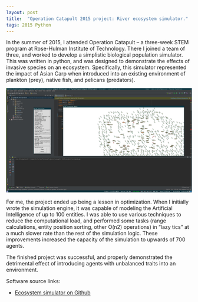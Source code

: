 ```yaml
---
layout: post
title:  "Operation Catapult 2015 project: River ecosystem simulator."
tags: 2015 Python
---
```


In the summer of 2015, I attended Operation Catapult – a three-week STEM program at Rose-Hulman Institute of Technology. There I joined a team of three, and worked to 
develop a simplistic biological population simulator. This was written in python, and was designed to demonstrate the effects of invasive species on an ecosystem. 
Specifically, this simulator represented the impact of Asian Carp when introduced into an existing environment of plankton (prey), native fish, and pelicans (predators). 

![The finished river ecosystem simulator](/assets/catapult-project.jpg)

For me, the project ended up being a lesson in optimization. When I initially wrote the simulation engine, it was capable of modeling the Artificial Intelligence of up to 
100 entities. I was able to use various techniques to reduce the computational load, and performed some tasks (range calculations, entity position sorting, other O(n2) 
operations) in “lazy tics” at a much slower rate than the rest of the simulation logic. These improvements increased the capacity of the simulation to upwards of 700 
agents.

The finished project was successful, and properly demonstrated the detrimental effect of introducing agents with unbalanced traits into an environment.

Software source links:

 - [Ecosystem simulator on Github](https://github.com/computer-whisperer/catapult-2015-project)